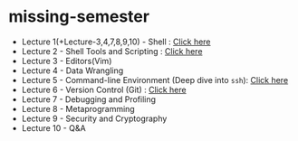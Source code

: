 # missing-semester

- Lecture 1(+Lecture-3,4,7,8,9,10) - Shell : [Click here](./LECTURE1,3,4,7,8,9,10,11.md)
- Lecture 2 - Shell Tools and Scripting : [Click here](LECTURE2.md)
- Lecture 3 - Editors(Vim)
- Lecture 4 - Data Wrangling
- Lecture 5 - Command-line Environment (Deep dive into `ssh`): [Click here](LECTURE5.md)
- Lecture 6 - Version Control (Git) : [Click here](LECTURE6.md)
- Lecture 7 - Debugging and Profiling
- Lecture 8 - Metaprogramming
- Lecture 9 - Security and Cryptography
- Lecture 10 - Q&A
